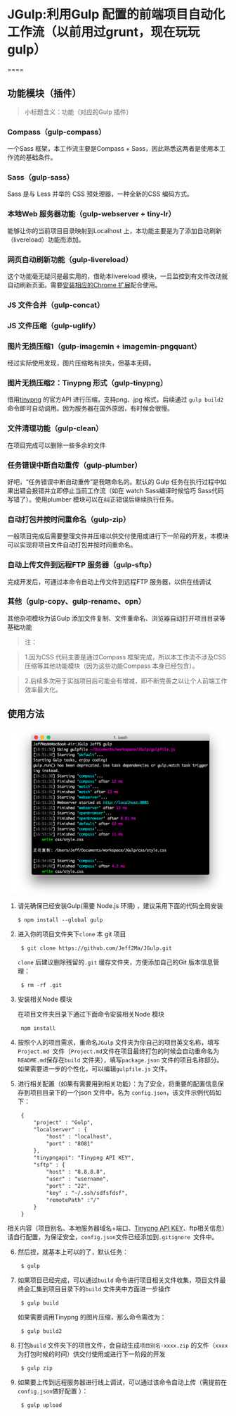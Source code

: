 
# JGulp:利用Gulp 配置的前端项目自动化工作流（以前用过grunt，现在玩玩gulp）
====


## 功能模块（插件）

> 小标题含义：功能（对应的Gulp 插件）

### Compass（gulp-compass）

一个Sass 框架，本工作流主要是Compass + Sass，因此熟悉这两者是使用本工作流的基础条件。

### Sass（gulp-sass）

Sass 是与 Less 并举的 CSS 预处理器，一种全新的CSS 编码方式。

### 本地Web 服务器功能（gulp-webserver + tiny-lr）

能够让你的当前项目目录映射到Localhost 上，本功能主要是为了添加自动刷新（livereload）功能而添加。

### 网页自动刷新功能（gulp-livereload）

这个功能毫无疑问是最实用的，借助本livereload 模块，一旦监控到有文件改动就自动刷新页面。需要[安装相应的Chrome 扩展](https://chrome.google.com/webstore/detail/livereload/jnihajbhpnppcggbcgedagnkighmdlei?hl=zh-CN)配合使用。

### JS 文件合并（gulp-concat）

### JS 文件压缩（gulp-uglify）

### 图片无损压缩1（gulp-imagemin + imagemin-pngquant）

经过实际使用发现，图片压缩略有损失，但基本无碍。

### 图片无损压缩2：Tinypng 形式（gulp-tinypng）

借用[tinypng](http://tinypng.org/) 的官方API 进行压缩，支持png、jpg 格式，后续通过 `gulp build2` 命令即可自动调用。因为服务器在国外原因，有时候会很慢。

### 文件清理功能（gulp-clean）

在项目完成可以删除一些多余的文件

### 任务错误中断自动重传（gulp-plumber）

好吧，“任务错误中断自动重传”是我瞎命名的。默认的 Gulp 任务在执行过程中如果出错会报错并立即停止当前工作流（如在 watch Sass编译时候恰巧 Sass代码写错了）。使用plumber 模块可以在纠正错误后继续执行任务。

### 自动打包并按时间重命名（gulp-zip）

一般项目完成后需要整理文件并压缩以供交付使用或进行下一阶段的开发，本模块可以实现将项目文件自动打包并按时间重命名。

### 自动上传文件到远程FTP 服务器（gulp-sftp）

完成开发后，可通过本命令自动上传文件到远程FTP 服务器，以供在线调试

### 其他（gulp-copy、gulp-rename、opn）

其他杂项模块为该Gulp 添加文件复制、文件重命名、浏览器自动打开项目目录等基础功能


> 注：

> 1.因为CSS 代码主要是通过Compass 框架完成，所以本工作流不涉及CSS 压缩等其他功能模块（因为这些功能Compass 本身已经包含）。

> 2.后续多次用于实战项目后可能会有增减，即不断完善之以让个人前端工作效率最大化。


## 使用方法

![Alt text](./images/info.png)


1.  请先确保已经安装Gulp(需要 Node.js 环境) ，建议采用下面的代码全局安装

		$ npm install --global gulp 

2. 进入你的项目文件夹下`clone` 本 git 项目

		$ git clone https://github.com/Jeff2Ma/JGulp.git

   `clone` 后建议删除残留的`.git` 缓存文件夹，方便添加自己的Git 版本信息管理：
   
  		$ rm -rf .git  
		
3. 安装相关Node 模块

	在项目文件夹目录下通过下面命令安装相关Node 模块

		npm install 

4. 按照个人的项目需求，重命名`JGulp` 文件夹为你自己的项目英文名称，填写`Project.md `文件（`Project.md`文件在项目最终打包的时候会自动重命名为`README.md`保存在`build` 文件夹），填写`package.json` 文件的项目名称部分。如果需要进一步的个性化，可以编辑`gulpfile.js` 文件。

5. 进行相关配置（如果有需要用到相关功能）：为了安全，将重要的配置信息保存到项目目录下的一个json 文件中，名为 `config.json`，该文件示例代码如下：

		{
			"project" : "Gulp", 	
			"localserver" : {
    			"host" : "localhost",
    			"port" : "8081"
  			},
 			"tinypngapi": "Tinypng API KEY",
 			"sftp" : {
    			"host" : "8.8.8.8",
    			"user" : "username",
   				"port" : "22",
    			"key" : "~/.ssh/sdfsfdsf",
    			"remotePath" :"/"
 			}
		}   
相关内容（项目别名、本地服务器域名+端口、[Tinypng API KEY](https://tinypng.com/developers)、ftp相关信息）请自行配置，为保证安全，`config.json`文件已经添加到`.gitignore `文件中。
		
6. 然后捏，就基本上可以的了，默认任务：

		$ gulp
	
7. 如果项目已经完成，可以通过`build` 命令进行项目相关文件收集，项目文件最终会汇集到项目目录下的`build` 文件夹中方面进一步操作

		$ gulp build

	如果需要调用Tinypng 的图片压缩，那么命令需改为：

		$ gulp build2

8. 打包`build` 文件夹下的项目文件，会自动生成`项目别名-xxxx.zip` 的文件（`xxxx` 为打包时候的时间）供交付使用或进行下一阶段的开发

		$ gulp zip
		
9. 如果要上传到远程服务器进行线上调试，可以通过该命令自动上传（需提前在 `config.json`做好配置 ）：

		$ gulp upload 






